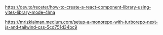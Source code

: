 https://dev.to/receter/how-to-create-a-react-component-library-using-vites-library-mode-4lma

https://mrizkiaiman.medium.com/setup-a-monorepo-with-turborepo-next-js-and-tailwind-css-5cd751d34bc9